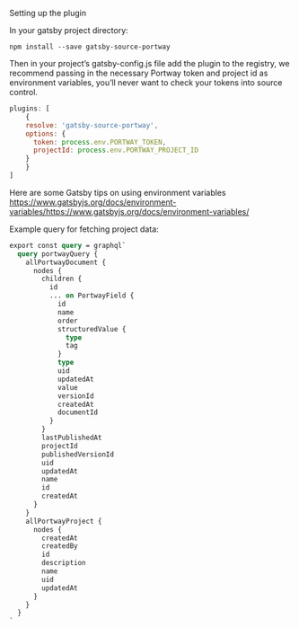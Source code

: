 Setting up the plugin

In your gatsby project directory:

`npm install --save gatsby-source-portway`

Then in your project’s gatsby-config.js file add the plugin to the registry, we recommend passing in the necessary Portway token and project id as environment variables, you’ll never want to check your tokens into source control.

```js
plugins: [
	{
    resolve: 'gatsby-source-portway',
    options: {
      token: process.env.PORTWAY_TOKEN,
      projectId: process.env.PORTWAY_PROJECT_ID
    }
	}
]
```

Here are some Gatsby tips on using environment variables https://www.gatsbyjs.org/docs/environment-variables/https://www.gatsbyjs.org/docs/environment-variables/

Example query for fetching project data:

```graphql
export const query = graphql`
  query portwayQuery {
    allPortwayDocument {
      nodes {
        children {
          id
          ... on PortwayField {
            id
            name
            order
            structuredValue {
              type
              tag
            }
            type
            uid
            updatedAt
            value
            versionId
            createdAt
            documentId
          }
        }
        lastPublishedAt
        projectId
        publishedVersionId
        uid
        updatedAt
        name
        id
        createdAt
      }
    }
    allPortwayProject {
      nodes {
        createdAt
        createdBy
        id
        description
        name
        uid
        updatedAt
      }
    }
  }
`
```
